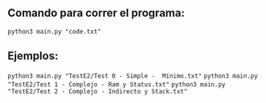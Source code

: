 ## Comando para correr el programa:
```python3 main.py "code.txt"```


## Ejemplos:

```python3 main.py "TestE2/Test 0 - Simple -  Mínimo.txt"```
```python3 main.py "TestE2/Test 1 - Complejo - Ram y Status.txt"```
```python3 main.py "TestE2/Test 2 - Complejo - Indirecto y Stack.txt"```


